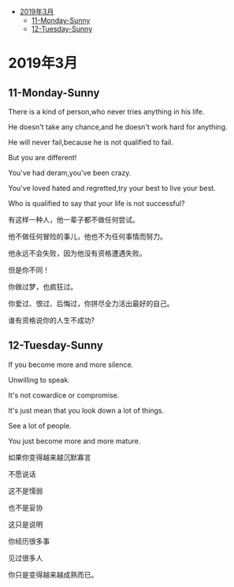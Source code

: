 <!-- GFM-TOC -->
* [2019年3月](#2019年3月)
    * [11-Monday-Sunny](#11-Monday-Sunny)
    * [12-Tuesday-Sunny](#12-Tuesday-Sunny)
<!-- GFM-TOC -->


# 2019年3月

## 11-Monday-Sunny

There is a kind of person,who never tries anything in his life.

He doesn't take any chance,and he doesn't work hard for anything.

He will never fail,because he is not qualified to fail.

But you are different!

You've had deram,you've been crazy.

You've loved hated and regretted,try your best to live your best.

Who is qualified to say that your life is not successful?


有这样一种人，他一辈子都不做任何尝试。

他不做任何冒险的事儿，他也不为任何事情而努力。

他永远不会失败，因为他没有资格遭遇失败。

但是你不同！

你做过梦，也疯狂过。

你爱过、恨过、后悔过，你拼尽全力活出最好的自己。

谁有资格说你的人生不成功?


## 12-Tuesday-Sunny

If you become more and more silence.  

Unwilling to speak.  

It's not cowardice or compromise.   

It's just mean that you look down a lot of things.  

See a lot of people.  

You just become more and more mature.  

如果你变得越来越沉默寡言  

不愿说话  

这不是懦弱  

也不是妥协  

这只是说明  

你经历很多事  

见过很多人  

你只是变得越来越成熟而已。

